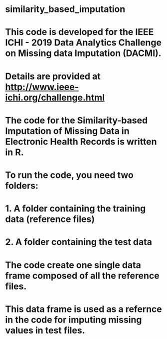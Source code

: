 # similarity_based_imputation
# This code is developed for the IEEE ICHI - 2019 Data Analytics Challenge on Missing data Imputation (DACMI).
# Details are provided at http://www.ieee-ichi.org/challenge.html

# The code for the Similarity-based Imputation of Missing Data in Electronic Health Records is written in R. 
# To run the code, you need two folders:
#  1. A folder containing the training data (reference files)
#  2. A folder containing the test data
# The code create one single data frame composed of all the reference files.
# This data frame is used as a refernce in the code for imputing missing values in test files.
